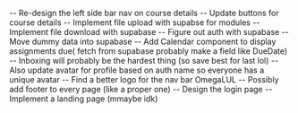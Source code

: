 <!-- -- Add a module component for course details page -->

-- Re-design the left side bar nav on course details
-- Update buttons for course details
-- Implement file upload with supabse for modules
-- Implement file download with supabase
-- Figure out auth with supabase
-- Move dummy data into supabase
-- Add Calendar component to display assignments due( fetch from supabase probably make a field like DueDate)
-- Inboxing will probably be the hardest thing (so save best for last lol)
-- Also update avatar for profile based on auth name so everyone has a unique avatar
-- Find a better logo for the nav bar OmegaLUL
-- Possibly add footer to every page (like a proper one)
-- Design the login page
-- Implement a landing page (mmaybe idk)
